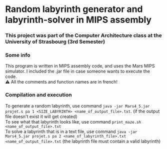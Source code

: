 # Random labyrinth generator and labyrinth-solver in MIPS assembly  

### This project was part of the Computer Architecture class at the University of Strasbourg (3rd Semester)  

### Some info  
This program is written in MIPS assembly code, and uses the Mars MIPS simulator. I included the .jar file in case someone wants to execute the code.  
:warning: All the comments and function names are in french!  


### Compilation and execution  
To generate a random labyrinth, use command `java -jar Mars4_5.jar projet.s pa 1 <SIZE_LABYRINTH> <name_of_output_file>.txt`. (if the output file doesn't exist it will get created)  
To see what that labyrinth looks like, use command `print_maze.sh <name_of_output_file>.txt`   
To solve a labyrinth that is in a text file, use command `java -jar Mars4_5.jar projet.s pa 2 <name_of_labyrinth_file>.txt <name_of_output_file>.txt` (the labyrinth file must contain a valid labyrinth) 